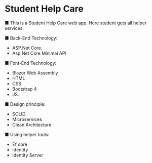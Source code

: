 # Student Help Care
■ This is a Student Help Care web app. Here student gets all helper services.

■ Back-End Technology:<br />
- ASP.Net Core.
- Asp.Net Core Minimal API

■ Font-End Technology:<br />
- Blazor Web Assembly
- HTML
- CSS 
- Bootstrap 4 
- JS.

■ Design principle:<br />
- SOLID
- Microservices
- Clean Architecture

■ Using helper tools:<br />
- Ef core
- Identity
- Identity Server
